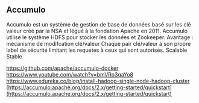 
## Accumulo
 Accumulo est un système de gestion de base de données basé sur les clé valeur créé par la NSA et légué à la fondation Apache en 2011.
 Accumulo utilise le système HDFS pour stocker les données et Zookeeper.
 Avantage :
 mécanisme de modifcation clé/valeur 
 Chaque pair clé/valeur à son propre label de sécurité limitant les requetes à ceux qui sont autorisés.
 Scalable
 Stable

https://github.com/apache/accumulo-docker
https://www.youtube.com/watch?v=bmVRo3qaYo8
https://www.edureka.co/blog/install-hadoop-single-node-hadoop-cluster
[https://accumulo.apache.org/docs/2.x/getting-started/quickstart](https://accumulo.apache.org/docs/2.x/getting-started/quickstart)
<!--stackedit_data:
eyJoaXN0b3J5IjpbLTY4NDA0NzU5NCwtMTE2ODQ4MzIyNSwtMT
I0NTIyNjU3MywxNjA3NzMzMTE4LC02MDY2MDU3OTldfQ==
-->